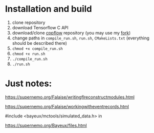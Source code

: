 # Installation and build
 1. clone repository
 2. download Tensorflow C API
 3. download/clone [cppflow](https://github.com/serizba/cppflow) repository (you may use my [fork](https://github.com/amendl/cppflow))
 4. change paths in `compile_run.sh`, `run.sh`, `CMakeLists.txt` (everything should be described there) 
 5. `chmod +x compile_run.sh`
 6. `chmod +x run.sh`
 7. `./compile_run.sh`
 8. `./run.sh`
 



# Just notes:

https://supernemo.org/Falaise/writingflreconstructmodules.html

https://supernemo.org/Falaise/workingwitheventrecords.html




#include <bayeux/mctools/simulated_data.h> in 

https://supernemo.org/Bayeux/files.html
